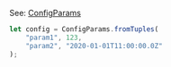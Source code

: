 
See: [ConfigParams](../../../toolkit_api/node/commons/config/config_params/)

```typescript
let config = ConfigParams.fromTuples(
  	"param1", 123,
  	"param2", "2020-01-01T11:00:00.0Z"
);

```

